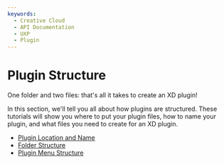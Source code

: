 ```yaml
---
keywords:
  - Creative Cloud
  - API Documentation
  - UXP
  - Plugin
---
```


# Plugin Structure

One folder and two files: that's all it takes to create an XD plugin!

In this section, we'll tell you all about how plugins are structured. These tutorials will show you where to put your plugin files, how to name your plugin, and what files you need to create for an XD plugin.

- [Plugin Location and Name](/develop/plugin-development/plugin-structure/location/)
- [Folder Structure](/develop/plugin-development/plugin-structure/folder-structure/)
- [Plugin Menu Structure](/develop/plugin-development/plugin-structure/menu-structure/)